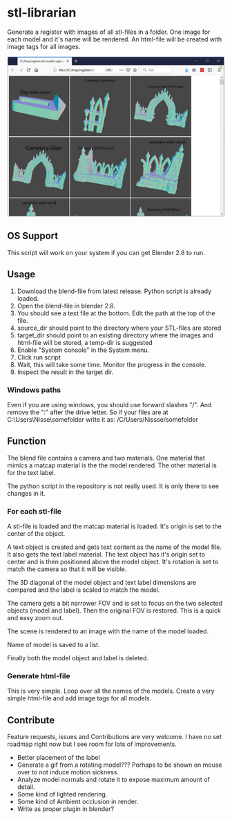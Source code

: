 # stl-librarian
Generate a register with images of all stl-files in a folder. One image for each model and it's name will be rendered. An html-file will be created with image tags for all images.

![Register example](screenshot.png)

## OS Support

This script will work on your system if you can get Blender 2.8 to run.

## Usage

1. Download the blend-file from latest release. Python script is already loaded.
1. Open the blend-file in blender 2.8.
1. You should see a text file at the bottom. Edit the path at the top of the file.
1. source_dir should point to the directory where your STL-files are stored
1. target_dir should point to an existing directory where the images and html-file will be stored, a temp-dir is suggested
1. Enable "System console" in the System menu. 
1. Click run script
1. Wait, this will take some time. Monitor the progress in the console.
1. Inspect the result in the target dir.

### Windows paths

Even if you are using windows, you should use forward slashes "/". And remove the ":" after the drive letter.
So if your files are at C:\Users\Nisse\somefolder write it as: /C/Users/Nissse/somefolder

## Function

The blend file contains a camera and two materials. One material that mimics a matcap material is the the model rendered.
The other material is for the text label.

The python script in the repository is not really used. It is only there to see changes in it.

### For each stl-file

A stl-file is loaded and the matcap material is loaded. It's origin is set to the center of the object.

A text object is created and gets text content as the name of the model file. It also gets the text label material.
The text object has it's origin set to center and is then positioned above the model object. It's rotation is set to match the camera so that it will be visible.

The 3D diagonal of the model object and text label dimensions are compared and the label is scaled to match the model.

The camera gets a bit narrower FOV and is set to focus on the two selected objects (model and label). Then the original FOV is restored. This is a quick and easy zoom out.

The scene is rendered to an image with the name of the model loaded.

Name of model is saved to a list.

Finally both the model object and label is deleted.

### Generate html-file

This is very simple. Loop over all the names of the models. Create a very simple html-file and add image tags for all models.

## Contribute

Feature requests, issues and Contributions are very welcome. I have no set roadmap right now but I see room for lots of improvements.

* Better placement of the label
* Generate a gif from a rotating model??? Perhaps to be shown on mouse over to not induce motion sickness.
* Analyze model normals and rotate it to expose maximum amount of detail.
* Some kind of lighted rendering.
* Some kind of Ambient occlusion in render.
* Write as proper plugin in blender?
